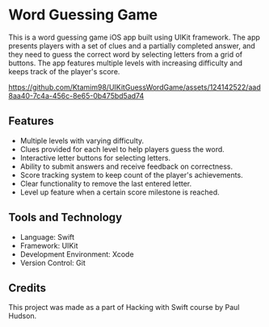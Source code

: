 # Word Guessing Game
This is a word guessing game iOS app built using UIKit framework. The app presents players with a set of clues and a partially completed answer, and they need to guess the correct word by selecting letters from a grid of buttons. The app features multiple levels with increasing difficulty and keeps track of the player's score.

https://github.com/Ktamim98/UIKitGuessWordGame/assets/124142522/aad8aa40-7c4a-456c-8e65-0b475bd5ad74

## Features
- Multiple levels with varying difficulty.
- Clues provided for each level to help players guess the word.
- Interactive letter buttons for selecting letters.
- Ability to submit answers and receive feedback on correctness.
- Score tracking system to keep count of the player's achievements.
- Clear functionality to remove the last entered letter.
- Level up feature when a certain score milestone is reached.
## Tools and Technology
- Language: Swift
- Framework: UIKit
- Development Environment: Xcode
- Version Control: Git

## Credits
This project was made as a part of Hacking with Swift course by Paul Hudson.
